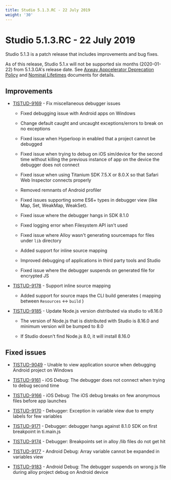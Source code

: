 ```yaml
---
title: Studio 5.1.3.RC - 22 July 2019
weight: '30'
---
```


# Studio 5.1.3.RC - 22 July 2019

Studio 5.1.3 is a patch release that includes improvements and bug fixes.

As of this release, Studio 5.1.x will not be supported six months (2020-01-22) from 5.1.3.GA's release date. See [Axway Appcelerator Deprecation Policy](/guide/AMPLIFY_Appcelerator_Services_Overview/Axway_Appcelerator_Deprecation_Policy/) and [Nominal Lifetimes](/guide/AMPLIFY_Appcelerator_Services_Overview/Axway_Appcelerator_Product_Lifecycle/#nominal-lifetimes) documents for details.

## Improvements

* [TISTUD-9169](https://jira.appcelerator.org/browse/TISTUD-9169) - Fix miscellaneous debugger issues

    * Fixed debugging issue with Android apps on Windows

    * Change default caught and uncaught exceptions/errors to break on no exceptions

    * Fixed issue when Hyperloop in enabled that a project cannot be debugged

    * Fixed issue when trying to debug on iOS sim/device for the second time without killing the previous instance of app on the device the debugger does not connect

    * Fixed issue when using Titanium SDK 7.5.X or 8.0.X so that Safari Web Inspector connects properly

    * Removed remnants of Android profiler

    * Fixed issues supporting some ES6+ types in debugger view (like Map, Set, WeakMap, WeakSet).

    * Fixed issue where the debugger hangs in SDK 8.1.0

    * Fixed logging error when Filesystem API isn't used

    * Fixed issue where Alloy wasn't generating sourcemaps for files under `lib` directory

    * Added support for inline source mapping

    * Improved debugging of applications in third party tools and Studio

    * Fixed issue where the debugger suspends on generated file for encrypted JS

* [TISTUD-9178](https://jira.appcelerator.org/browse/TISTUD-9178) - Support inline source mapping

    * Added support for source maps the CLI build generates ( mapping between `Resources` <-> `build` )

* [TISTUD-9185](https://jira.appcelerator.org/browse/TISTUD-9185) - Update Node.js version distributed via studio to v8.16.0

    * The version of Node.js that is distributed with Studio is 8.16.0 and minimum version will be bumped to 8.0

    * If Studio doesn't find Node.js 8.0, it will install 8.16.0

## Fixed issues

* [TISTUD-9049](https://jira.appcelerator.org/browse/TISTUD-9049) - Unable to view application source when debugging Android project on Windows

* [TISTUD-9161](https://jira.appcelerator.org/browse/TISTUD-9161) - iOS Debug: The debugger does not connect when trying to debug second time

* [TISTUD-9166](https://jira.appcelerator.org/browse/TISTUD-9166) - iOS Debug: The iOS debug breaks on few anonymous files before app launches

* [TISTUD-9170](https://jira.appcelerator.org/browse/TISTUD-9170) - Debugger: Exception in variable view due to empty labels for few variables

* [TISTUD-9171](https://jira.appcelerator.org/browse/TISTUD-9171) - Debugger: debugger hangs against 8.1.0 SDK on first breakpoint in ti.main.js

* [TISTUD-9174](https://jira.appcelerator.org/browse/TISTUD-9174) - Debugger: Breakpoints set in alloy /lib files do not get hit

* [TISTUD-9177](https://jira.appcelerator.org/browse/TISTUD-9177) - Android Debug: Array variable cannot be expanded in variables view

* [TISTUD-9183](https://jira.appcelerator.org/browse/TISTUD-9183) - Android Debug: The debugger suspends on wrong js file during alloy project debug on Android device
